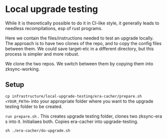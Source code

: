 # Local upgrade testing

While it is theoretically possible to do it in CI-like style, it generally leads to needless recompilations, esp of rust
programs.

Here we contain the files/instructions needed to test an upgrade locally. The approach is to have two clones of the
repo, and to copy the config files between them. We could save target-etc in a different directory, but this process is
simpler and more robust.

We clone the two repos. We switch between them by copying them into zksync-working.

## Setup

`cp infrastructure/local-upgrade-testing/era-cacher/prepare.sh <YOUR_PATH>` into your appropriate folder where you want
to the upgrade testing folder to be created.

`run prepare.sh` . This creates upgrade testing folder, clones two zksync-era s into it. Initialiaes both. Copies
era-cacher into upgrade-testing.

`sh ./era-cacher/do-upgrade.sh`
